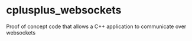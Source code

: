 # cplusplus_websockets
Proof of concept code that allows a C++ application to communicate over websockets
